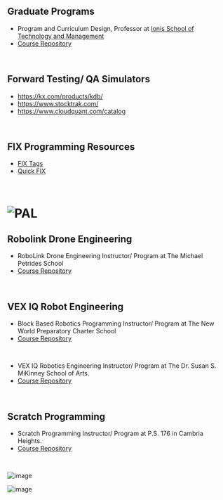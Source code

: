 ## Graduate Programs
* Program and Curriculum Design, Professor at [Ionis School of Technology and Management](https://en.wikipedia.org/wiki/IONIS_School_of_Technology_and_Management)
* [Course Repository](https://github.com/ions29/cpp-reading-material/tree/main/00.%20Ionis%20School%20of%20Technology%20and%20Management)

<br>

## Forward Testing/ QA Simulators
* https://kx.com/products/kdb/
* https://www.stocktrak.com/
* https://www.cloudquant.com/catalog

<br>

## FIX Programming Resources
* [FIX Tags](https://www.onixs.biz/fix-dictionary/4.2/fields_by_tag.html)
* [Quick FIX](https://quickfixengine.org/c/documentation/)

<br>

# ![PAL](https://images.squarespace-cdn.com/content/v1/549af14be4b038053fe035c4/1539955241053-Y44WLCS7VF1YZWKMHJNA/PAL+Logo.jpg?format=2500w)

## Robolink Drone Engineering
* RoboLink Drone Engineering Instructor/ Program at The Michael Petrides School
* [Course Repository](https://github.com/ions29/cpp-reading-material/tree/main/PAL/RoboLink%20Drone%20Engineering%20-%20Petrides)

<br>

## VEX IQ Robot Engineering
* Block Based Robotics Programming Instructor/ Program at The New World Preparatory Charter School
* [Course Repository](https://github.com/ions29/cpp-reading-material/tree/main/PAL/VEX%20IQ%20Robotics%20-%20New%20World%20Prep)

<br>

* VEX IQ Robotics Engineering Instructor/ Program at The Dr. Susan S. MiKinney School of Arts.
* [Course Repository](https://github.com/ions29/cpp-reading-material/tree/main/PAL/VEX%20IQ%20Robotics%20-%20Susan%20McKinney)

<br>

## Scratch Programming
* Scratch Programming Instructor/ Program at P.S. 176 in Cambria Heights.
* [Course Repository](https://github.com/ions29/cpp-reading-material/tree/main/PAL/Scratch%20Programming%20-%20PS176Q)

<br>


![image](https://github.com/ions29/cpp-reading-material/assets/127531384/15855014-4936-422f-a2f6-e275dc2251f6)


![image](https://github.com/ions29/cpp-reading-material/assets/127531384/6c8a9cd9-44a4-4079-a00d-59c4403e989b)

